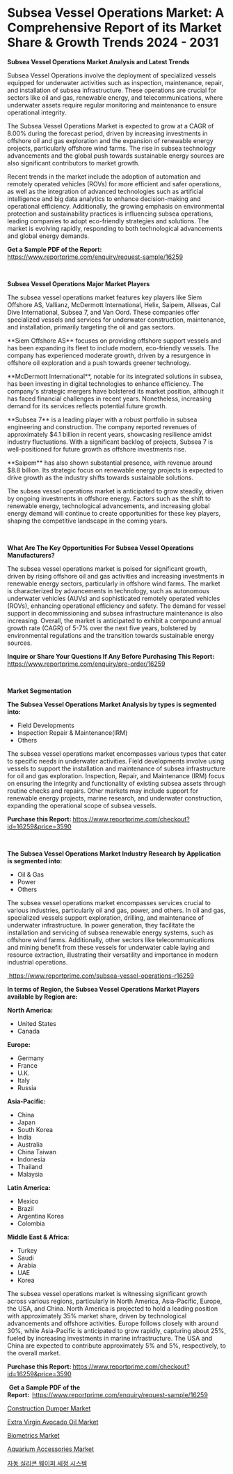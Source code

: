 <p><h1>Subsea Vessel Operations Market: A Comprehensive Report of its Market Share & Growth Trends 2024 - 2031</h1></p><p><strong>Subsea Vessel Operations Market Analysis and Latest Trends</strong></p>
<p><p>Subsea Vessel Operations involve the deployment of specialized vessels equipped for underwater activities such as inspection, maintenance, repair, and installation of subsea infrastructure. These operations are crucial for sectors like oil and gas, renewable energy, and telecommunications, where underwater assets require regular monitoring and maintenance to ensure operational integrity.</p><p>The Subsea Vessel Operations Market is expected to grow at a CAGR of 8.00% during the forecast period, driven by increasing investments in offshore oil and gas exploration and the expansion of renewable energy projects, particularly offshore wind farms. The rise in subsea technology advancements and the global push towards sustainable energy sources are also significant contributors to market growth. </p><p>Recent trends in the market include the adoption of automation and remotely operated vehicles (ROVs) for more efficient and safer operations, as well as the integration of advanced technologies such as artificial intelligence and big data analytics to enhance decision-making and operational efficiency. Additionally, the growing emphasis on environmental protection and sustainability practices is influencing subsea operations, leading companies to adopt eco-friendly strategies and solutions. The market is evolving rapidly, responding to both technological advancements and global energy demands.</p></p>
<p><strong>Get a Sample PDF of the Report:&nbsp;</strong> <a href="https://www.reportprime.com/enquiry/request-sample/16259">https://www.reportprime.com/enquiry/request-sample/16259</a></p>
<p>&nbsp;</p>
<p><strong>Subsea Vessel Operations Major Market Players</strong></p>
<p><p>The subsea vessel operations market features key players like Siem Offshore AS, Vallianz, McDermott International, Helix, Saipem, Allseas, Cal Dive International, Subsea 7, and Van Oord. These companies offer specialized vessels and services for underwater construction, maintenance, and installation, primarily targeting the oil and gas sectors.</p><p>**Siem Offshore AS** focuses on providing offshore support vessels and has been expanding its fleet to include modern, eco-friendly vessels. The company has experienced moderate growth, driven by a resurgence in offshore oil exploration and a push towards greener technology.</p><p>**McDermott International**, notable for its integrated solutions in subsea, has been investing in digital technologies to enhance efficiency. The company's strategic mergers have bolstered its market position, although it has faced financial challenges in recent years. Nonetheless, increasing demand for its services reflects potential future growth.</p><p>**Subsea 7** is a leading player with a robust portfolio in subsea engineering and construction. The company reported revenues of approximately $4.1 billion in recent years, showcasing resilience amidst industry fluctuations. With a significant backlog of projects, Subsea 7 is well-positioned for future growth as offshore investments rise.</p><p>**Saipem** has also shown substantial presence, with revenue around $8.8 billion. Its strategic focus on renewable energy projects is expected to drive growth as the industry shifts towards sustainable solutions.</p><p>The subsea vessel operations market is anticipated to grow steadily, driven by ongoing investments in offshore energy. Factors such as the shift to renewable energy, technological advancements, and increasing global energy demand will continue to create opportunities for these key players, shaping the competitive landscape in the coming years.</p></p>
<p>&nbsp;</p>
<p><strong>What Are The Key Opportunities For Subsea Vessel Operations Manufacturers?</strong></p>
<p><p>The subsea vessel operations market is poised for significant growth, driven by rising offshore oil and gas activities and increasing investments in renewable energy sectors, particularly in offshore wind farms. The market is characterized by advancements in technology, such as autonomous underwater vehicles (AUVs) and sophisticated remotely operated vehicles (ROVs), enhancing operational efficiency and safety. The demand for vessel support in decommissioning and subsea infrastructure maintenance is also increasing. Overall, the market is anticipated to exhibit a compound annual growth rate (CAGR) of 5-7% over the next five years, bolstered by environmental regulations and the transition towards sustainable energy sources.</p></p>
<p><strong>Inquire or Share Your Questions If Any Before Purchasing This Report:</strong> <a href="https://www.reportprime.com/enquiry/pre-order/16259">https://www.reportprime.com/enquiry/pre-order/16259</a></p>
<p>&nbsp;</p>
<p><strong>Market Segmentation</strong></p>
<p><strong>The Subsea Vessel Operations Market Analysis by types is segmented into:</strong></p>
<p><ul><li>Field Developments</li><li>Inspection Repair & Maintenance(IRM)</li><li>Others</li></ul></p>
<p><p>The subsea vessel operations market encompasses various types that cater to specific needs in underwater activities. Field developments involve using vessels to support the installation and maintenance of subsea infrastructure for oil and gas exploration. Inspection, Repair, and Maintenance (IRM) focus on ensuring the integrity and functionality of existing subsea assets through routine checks and repairs. Other markets may include support for renewable energy projects, marine research, and underwater construction, expanding the operational scope of subsea vessels.</p></p>
<p><strong>Purchase this Report:&nbsp;</strong><a href="https://www.reportprime.com/checkout?id=16259&price=3590">https://www.reportprime.com/checkout?id=16259&price=3590</a></p>
<p>&nbsp;</p>
<p><strong>The Subsea Vessel Operations Market Industry Research by Application is segmented into:</strong></p>
<p><ul><li>Oil & Gas</li><li>Power</li><li>Others</li></ul></p>
<p><p>The subsea vessel operations market encompasses services crucial to various industries, particularly oil and gas, power, and others. In oil and gas, specialized vessels support exploration, drilling, and maintenance of underwater infrastructure. In power generation, they facilitate the installation and servicing of subsea renewable energy systems, such as offshore wind farms. Additionally, other sectors like telecommunications and mining benefit from these vessels for underwater cable laying and resource extraction, illustrating their versatility and importance in modern industrial operations.</p></p>
<p><a href="https://www.reportprime.com/subsea-vessel-operations-r16259">&nbsp;https://www.reportprime.com/subsea-vessel-operations-r16259</a></p>
<p><strong>In terms of Region, the Subsea Vessel Operations Market Players available by Region are:</strong></p>
<p>
    <p> <strong> North America: </strong>
        <ul>
            <li>United States</li>
            <li>Canada</li>
        </ul>
        </p> 
    <p> <strong> Europe: </strong>
        <ul>
            <li>Germany</li>
            <li>France</li>
            <li>U.K.</li>
            <li>Italy</li>
            <li>Russia</li>
        </ul>
        </p> 
    <p> <strong> Asia-Pacific: </strong>
        <ul>
            <li>China</li>
            <li>Japan</li>
            <li>South Korea</li>
            <li>India</li>
            <li>Australia</li>
            <li>China Taiwan</li>
            <li>Indonesia</li>
            <li>Thailand</li>
            <li>Malaysia</li>
        </ul>
        </p> 
    <p> <strong> Latin America: </strong>
        <ul>
            <li>Mexico</li>
            <li>Brazil</li>
            <li>Argentina Korea</li>
            <li>Colombia</li>
        </ul>
        </p> 
    <p> <strong> Middle East & Africa: </strong>
        <ul>
            <li>Turkey</li>
            <li>Saudi</li>
            <li>Arabia</li>
            <li>UAE</li>
            <li>Korea</li>
        </ul>
    </p>
    </p>
<p><p>The subsea vessel operations market is witnessing significant growth across various regions, particularly in North America, Asia-Pacific, Europe, the USA, and China. North America is projected to hold a leading position with approximately 35% market share, driven by technological advancements and offshore activities. Europe follows closely with around 30%, while Asia-Pacific is anticipated to grow rapidly, capturing about 25%, fueled by increasing investments in marine infrastructure. The USA and China are expected to contribute approximately 5% and 5%, respectively, to the overall market.</p></p>
<p><strong>Purchase this Report: </strong><a href="https://www.reportprime.com/checkout?id=16259&price=3590">https://www.reportprime.com/checkout?id=16259&price=3590</a></p>
<p>&nbsp;<strong>Get a Sample PDF of the Report:&nbsp;&nbsp;</strong><a href="https://www.reportprime.com/enquiry/request-sample/16259">https://www.reportprime.com/enquiry/request-sample/16259</a></p>
<p><strong></strong></p>
<p><p><a href="https://issuu.com/reportprime-2/docs/construction-dumper-market-size-203_c065f0593bfbbd">Construction Dumper Market</a></p><p><a href="https://medium.com/@tyleolden34345/the-extra-virgin-avocado-oil-market-is-experiencing-higher-than-anticipated-demand-compared-to-8dc3622598da">Extra Virgin Avocado Oil Market</a></p><p><a href="https://www.linkedin.com/pulse/driving-market-forces-biometrics-trends-future-forecasts-qnhzf?trackingId=rIIuqUm8QrS6ZdFFcxDPig%3D%3D">Biometrics Market</a></p><p><a href="https://www.linkedin.com/pulse/global-aquarium-accessories-market-share-growth-opportunities-bgzsf?trackingId=VVAtsPuFQwua7I43SxfL4w%3D%3D">Aquarium Accessories Market</a></p><p><a href="https://medium.com/@joshuapierce88/%EC%84%B8%EA%B3%84-automatic-silicon-wafer-cleaning-systems-market-%EC%9D%80-2024%EC%97%90%EC%84%9C-2031%EB%A1%9C-%EC%97%B0%ED%8F%89%EA%B7%A0-%EC%A6%9D%EA%B0%80%EC%9C%A8%EC%9D%84-%EB%B3%B4%EC%9D%BC-%EA%B2%83%EC%9C%BC%EB%A1%9C-%EC%98%88%EC%83%81%EB%90%A9%EB%8B%88%EB%8B%A4-2c3df7ae2b22">자동 실리콘 웨이퍼 세정 시스템</a></p></p>